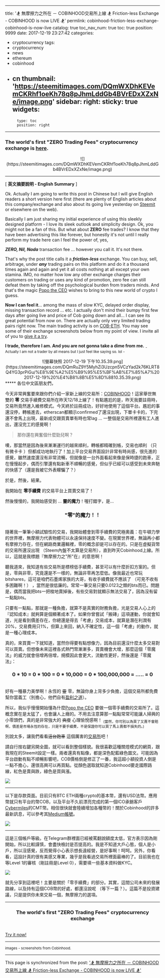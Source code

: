 
---
title: '🏂  無摩擦力之所在 － COBINHOOD交易所上線 🏂  Friction-less Exchange - COBINHOOD is now LIVE 🏂'
permlink: cobinhood-friction-less-exchange-cobinhood-is-now-live
catalog: true
toc_nav_num: true
toc: true
position: 9999
date: 2017-12-19 23:27:42
categories:
- cryptocurrency
tags:
- cryptocurrency
- news
- ethereum
- cobinhood
- cn
thumbnail: 'https://steemitimages.com/DQmWXDhKEVemCKRhf1oeKh78q8pJhmLddGb4BVrEDxXZxNe/image.png'
sidebar:
    right:
        sticky: true
widgets:
    -
        type: toc
        position: right
---


### **The world's first "ZERO Trading Fees" cryptocurrency exchange**  is [here](https://cobinhood.com/trade/COB-ETH).

<center>![](https://steemitimages.com/DQmWXDhKEVemCKRhf1oeKh78q8pJhmLddGb4BVrEDxXZxNe/image.png)</center>

****
[ **英文摘要說明 - English Summary** ]

Ok. Actually I am going to write this post in Chinese but I will give English readers a short version here first (there are plenty of English articles about this company/exchange and also about its going live yesterday on [Steemit](https://steemit.com/trending/cobinhood) or elsewhere on the web).

Basically I am just sharing my initial experience of using this sleekly designed platform - I love its sleek outlook and simplicity design. Ok, you might not be a fan of this. But what about **ZERO** fee trades? I know that they have been advertising this like forever, but honestly it's not until I really perform my trade here can I feel the power of, yes, 

***ZERO, Nil, Nada*** transaction fee ... however you call it. It's not there.

That's why the post title calls it a ***friction-less*** exchange. You can buy, sell, arbitrage, under ***any*** trading pairs on this platform and do it a thousand times again and again and yet it all costs nothing at all except your own stamina. IMO, no matter how low any other exchange charges their customers on trading or uses any kind of promotion, zero fee can still defeat them by taking off the psychological burden from traders minds. And that's the magic [Popo the CEO](https://cobinhood.com/about) wishes to bring to this new world of crypto I guess. 

**Now I can feel it**... among the mass of slow KYC, delayed order display, missing transaction record ... etc. I actually don't mind their bumpy first few days after going live and price of Cob going down and all... I can see its great potential from now on. There are actually only very limited trading pairs right now. The main trading activity is on [COB-ETH](https://cobinhood.com/trade/COB-ETH). You may see some of their exchange screenshots below from my point of view. I invite all of you to [give it a try](https://cobinhood.com/home).

**I trade, therefore I am. And you are not gonna take a dime from me.**
<sub>- Actually I am not a trader by all means but I just feel like saying so. lol -</sub>

<center>![螢幕快照 2017-12-19 下午10.35.39.png](https://steemitimages.com/DQmRuZ9Y5MyhZi3Uzcpn5VCzYad2k76KLRT8Q4YG3prPiGu/%E8%9E%A2%E5%B9%95%E5%BF%AB%E7%85%A7%202017-12-19%20%E4%B8%8B%E5%8D%8810.35.39.png)</center>
*****
各位中文區朋友們，

今天非常興奮要來跟你們介紹一家新上線的交易所：[COBINHOOD](https://cobinhood.com/home)！這家舉世無雙的 **零** 交易手續費交易所在昨天12/18上線了！有點尷尬的是，昨天我要註冊時，交易所竟然進入維修模式。今天終於註冊成功，好好地使用了這個平台。尷尬的事還沒停，轉帳進去，etherscan都顯示confirmed了還沒出現，下單卡卡的，下完還不會馬上出現，最新成交跟買賣單有時也常lag ... 一整個是交易所裡還有工人進出，還沒完工的感覺啊！

>那你還在興奮個什麼勁兒啊？

噢，那當然是因為後來漸漸運行的越來順利，轉帳都精確到帳，交易也順利 （只有微卡卡 ）但都成功地執行了！加上平台交易界面設計非常有時尚感，很先進的感覺，雖然速度還沒有非常流暢，但就像是一台外面看起來像是保時捷的跑車，正在慢慢起步，偶而引擎還有點新車不順暢的感覺，但似乎已經可以感受到未來奔馳的快感了（還是我被它外表矇騙了？）

於是，然後，結果。

我開始在 **零手續費** 的交易平台上買賣交易了！

然後慢慢的，我開始感受到 ... **靈的魔力**！喔打錯字，是...

### <center>"零"的魔力！！</center>

<br>隨著我一筆筆小額試驗性的交易，我開始體會到零手續費的究極奧義：在牛頓力學的世界裡，無摩擦力代表物體可以永遠保持速度不變。在現實世界裡，無論再小都有摩擦力存在，但在網路商業邏輯裡，零的概念卻是可以存在的。只是在虛擬貨幣的交易所還沒出現 （Steem內盤不太算是交易所），直到昨天Cobinhood上線。所以，這就是我標題『無摩擦力之"所"在』的意思啊！

聽我道來，我知道有些交易所是標榜低手續費，甚至可以有什麼折扣方案的。但是，零與非零，究竟還是不一樣的，無論非零再怎麼低。像我最近也常玩bitshares，這可是咱們石墨烯家族的大哥，有收手續費就不應該了 （可見不收有多困難啊！） ，當然是很低廉的。常常一筆交易只要0.0123之類的bts而已。問題是，偶而當我把bts一把梭地賣掉後，有些交易對就顯示無法交易了，因為沒有留一點點bts。

只要有一點點，那就是一種負擔，就算不是真實的財務負擔，光是交易人心上的『認知成本』就夠算是個顯著成本了。如果你曾嘗試「搬磚」這項運動，你就會知道，光是看到價差存在，你總還是得去「考慮」交易成本，就算是潛在利潤有20%，交易費用只1%，但算上來回，納入不確定性，這一個「考慮」的動作，就是一種心理成本。

真的，來買賣一下就知道，當然你得要有點想像力，因為目前還沒什麼太多交易對可以買賣。但想像未來這裡各式熱門幣漸漸多，買賣機會大增，那麼這個「零魔法」的威力就會倍增再倍增，規模因此會更大，流動性更好，然後還是「零魔法」：

### <center>0 * 10 = 0 * 100 = 0 * 10,000 = 0 * 100,000,000 = ..... = 0 </center>

<br>好有一種暴力美學啊！永恆的 <del>靈</del> 零，無論你身上背多少負擔，這個交易所都免費幫你當義工（別擔心，他們自有[盈利之道](https://steemit.com/cobinhood/@deanliu/a-discussion-on-the-business-model-of-cobinhood-cobinhood-p-s)）。

所以，我似乎慢慢開始懂為什麼[Popo the CEO](https://cobinhood.com/about) 要做一個零手續費的交易所了。這概念實在是太猛了，也會讓人上癮的。不用去注意算那一點點常常可能讓人掃興的小零頭們，真的是非常強大的 <del>爽度</del> 心理愉悅感啊！
<sub>(當然，你可別以為買了又賣不會賠啊，價差是市場永恆的存在，只是不要手續費，不是保證你可以買了馬上賣都不損失的。)</sub>

別說太多，讓我們看看<del>這台跑車</del> 這個厲害的[交易所](https://cobinhood.com/trade/COB-ETH)吧！

請自行按右鍵另開全圖，就可以看到整個樣貌。我很喜歡這種關燈模式的網頁，跟我現在的Steemit設定一樣。兩者還真有點像，都是深色配藍綠色圖文。可能因為平台啟動有點不順暢影響吧，COB價格倒是修正了一番，我這超小額投資人倒是一點不擔心，還很高興可以再買點。從顏色選取就知道Cobinhood要走國際路線，紅色是賣與跌，綠色是買與漲。

![](https://steemitimages.com/DQmVGEzLrFRqyaCoZDqoUgnbBqXUk7annR8RswwcHSoeDur/image.png)

****

以下是存款頁面。目前只有BTC ETH兩種crypto的基本幣，還有USD法幣。應用幣就只有平台的幣COB，以及平台不久前漂亮完成的第一個ICO承銷客戶[Cybermiles](https://cm.5miles.com/)的CMT幣。相信很快就會陸續增加各種幣的！關於Cobinhood的許多最新訊息，可以參考其[Medium帳號](https://medium.com/@Cobinhood)。

![](https://steemitimages.com/DQmbwXGof8r1ry3XQp8Aq3VFW3GxharMcKhEp3oKg8eEjaC/image.png)

*****

這是三個帳戶等級。在Telegram群裡面已經被罵翻說額度太低，官方表示因為剛開始，所以比較謹慎，會盡快檢討是否提高的。我是不知道大戶心態，個人是小戶，所以沒感覺，反而覺得小心表示想長遠經營，是好事啊！呵呵。另外，你看看，這設計真的很有美感又專業，幾乎是我看過交易所裡面最棒的了。目前我也在等Level 1的審核（剛註冊是Level 0），需要填一些基本資料做KYC。

![](https://steemitimages.com/DQmUS2r4ruvFNhAbb5S8QQUxrtaG5Hci1LS9n71KqBRnUgt/image.png)

就先分享到這裡吧！主要是關於「零手續費」的部分。其實，這間公司未來的發展路線，以及持有這個COB幣的好處，都還沒說呢 （等下一篇？）。這篇不是投資建議，只是提供你未來交易一個，無摩擦力的選項。

****

### <center>The world's first "ZERO Trading Fees" cryptocurrency exchange
<br>[Try it now!](https://cobinhood.com/trade/COB-ETH)</center>
*****
<sub>images - screenshots from Cobinhood.</sub>

- - -

This page is synchronized from the post: ['🏂  無摩擦力之所在 － COBINHOOD交易所上線 🏂  Friction-less Exchange - COBINHOOD is now LIVE 🏂'](https://steemit.com/@deanliu/cobinhood-friction-less-exchange-cobinhood-is-now-live)
